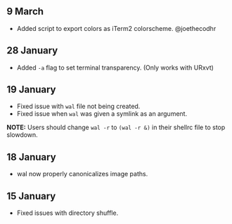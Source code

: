 ## 9 March

- Added script to export colors as iTerm2 colorscheme. @joethecodhr

## 28 January

- Added `-a` flag to set terminal transparency. (Only works with URxvt)

## 19 January

- Fixed issue with `wal` file not being created.
- Fixed issue when `wal` was given a symlink as an argument.


**NOTE:** Users should change `wal -r` to `(wal -r &)` in their shellrc file to stop slowdown.


## 18 January

- wal now properly canonicalizes image paths.


## 15 January

- Fixed issues with directory shuffle.

